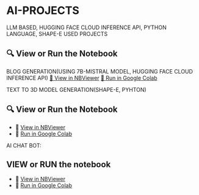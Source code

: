 # AI-PROJECTS
LLM BASED, HUGGING FACE CLOUD INFERENCE API, PYTHON LANGUAGE, SHAPE-E USED PROJECTS 
## 🔍 View or Run the Notebook
BLOG GENERATION(USING 7B-MISTRAL MODEL, HUGGING FACE CLOUD INFERENCE API)
 [📘 View in NBViewer](https://nbviewer.org/github/alaishba-11/AI-PROJECTS/blob/main/blog_generation_project%28alaishba_004%29.ipynb)
 [🚀 Run in Google Colab](https://colab.research.google.com/github/alaishba-11/AI-PROJECTS/blob/main/blog_generation_project%28alaishba_004%29.ipynb)


 
TEXT TO 3D MODEL GENERATION(SHAPE-E, PYHTON)
## 🔍 View or Run the Notebook
- 🧾 [View in NBViewer](https://nbviewer.org/github/alaishba-11/AI-PROJECTS/blob/main/TEXT_TO_3D_MODELS(AI).ipynb)
- 🚀 [Run in Google Colab](https://colab.research.google.com/github/alaishba-11/AI-PROJECTS/blob/main/TEXT_TO_3D_MODELS(AI).ipynb)

AI CHAT BOT:
## VIEW or RUN the notebook
- 🧾 [View in NBViewer](https://nbviewer.org/github/your-username/your-repo/blob/main/AI_BOT.ipynb)
- 🚀 [Run in Google Colab](https://colab.research.google.com/github/your-username/your-repo/blob/main/AI_BOT.ipynb)
